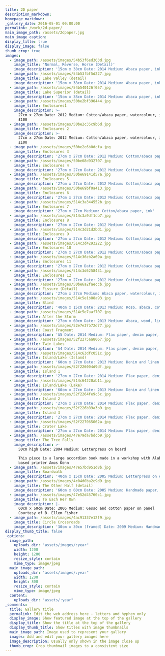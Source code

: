 ```yaml
---
title: 2D paper
description_markdown:
homepage_markdown:
_gallery_date: 2016-05-01 00:00:00
permalink: /work/2d-paper/
main_image_path: /assets/2dpaper.jpg
main_image_caption:
display_title: true
display_image: false
thumb_crop: true
images:
  - image_path: /assets/images/54b53f6ed363d.jpg
    image_title: 'Normal, Reverse, Horse (Detail)'
    image_description: '15cm x 38cm Date: 2014 Medium: Abaca paper, ink Price: £150.00'
  - image_path: /assets/images/54b53fbf5d227.jpg
    image_title: Lake Valley (detail)
    image_description: '15cm x 38cm Date: 2014 Medium: Abaca paper, ink Price: £150.00'
  - image_path: /assets/images/54b540126f057.jpg
    image_title: Lake Superior (detail)
    image_description: '15cm x 38cm Date: 2014 Medium: Abaca paper, ink Price: £150.00'
  - image_path: /assets/images/50be2bf390444.jpg
    image_title: Enclosures1
    image_description: >-
      27cm x 27cm Date: 2012 Medium: Cotton/abaca paper, watercolour, ink Price:
      £100
  - image_path: /assets/images/50be2c35c9b6d.jpg
    image_title: Enclosures 2
    image_description: >-
      27cm x 27cm Date: 2012 Medium: Cotton/abaca paper, watercolour, ink Price:
      £100
  - image_path: /assets/images/50be2c6b0dcfa.jpg
    image_title: Enclosures 3
    image_description: '27cm x 27cm Date: 2012 Medium: Cotton/abaca paper, watercolour, ink'
  - image_path: /assets/images/50be68d032707.jpg
    image_title: Enclosures 4
    image_description: '27cm x 27cm Date: 2012 Medium: Cotton/abaca paper, watercolour, ink'
  - image_path: /assets/images/50be69141d57a.jpg
    image_title: Enclosures 5
    image_description: '27cm x 27cm Date: 2012 Medium: Cotton/abaca paper, watercolour, ink'
  - image_path: /assets/images/50be69bf0a413.jpg
    image_title: Enclosures 6
    image_description: '27cm x 27cm Date: 2012 Medium: Cotton/abaca paper, watercolour, ink'
  - image_path: /assets/images/514c3a344552b.jpg
    image_title: Enclosures 7
    image_description: '27cm x 27cm Medium: Cotton/abaca paper, ink'
  - image_path: /assets/images/514c3a9df1cb7.jpg
    image_title: Enclosures 8
    image_description: '27cm x 27cm Date: 2012 Medium: Cotton/abaca paper, ink'
  - image_path: /assets/images/514c3d21d2bd1.jpg
    image_title: Enclosures 9
    image_description: '27cm x 27cm Date: 2012 Medium: Cotton/abaca paper, ink'
  - image_path: /assets/images/514c3d4293222.jpg
    image_title: Enclosures 10
    image_description: '27cm x 27cm Date: 2012 Medium: Cotton/abaca paper, ink'
  - image_path: /assets/images/514c36eb2a69a.jpg
    image_title: Enclosures 11
    image_description: '27cm x 27cm Date: 2012 Medium: Cotton/abaca paper, ink'
  - image_path: /assets/images/514c3d6258431.jpg
    image_title: Enclosures 12
    image_description: '27cm x 27cm Date: 2012 Medium: Cotton/abaca paper, ink'
  - image_path: /assets/images/50be6a2faeccb.jpg
    image_title: Fissure (Detail)
    image_description: '27cm x 27cm Medium: Abaca paper, watercolour, ink'
  - image_path: /assets/images/514c5e1b88a93.jpg
    image_title: Blind
    image_description: '40cm x 15cm Date: 2013 Medium: Kozo, abaca, cotton, ink'
  - image_path: /assets/images/514c5e7aaf707.jpg
    image_title: After the Storm
    image_description: '27cm x 60cm Date: 2013 Medium: Abaca, wood, linen thread, watercolour, ink'
  - image_path: /assets/images/52e7e37b72d77.jpg
    image_title: Coast Fragment
    image_description: 'A5 Date: 2014 Medium: Flax paper, denim paper, inks'
  - image_path: /assets/images/52f2275aa8067.jpg
    image_title: Twin Lakes
    image_description: 'A4 Date: 2014 Medium: Flax paper, denim paper, inks'
  - image_path: /assets/images/514c63dfc051c.jpg
    image_title: Island/Lake (Island)
    image_description: '60cm x 27cm Date: 2013 Medium: Denim and linen papers, ink'
  - image_path: /assets/images/52f226004d9df.jpg
    image_title: Island 1
    image_description: '27cm x 27cm Date: 2014 Medium: Flax paper, denim paper, inks'
  - image_path: /assets/images/514c64220ab11.jpg
    image_title: Island/Lake (Lake)
    image_description: '60cm x 27cm Date: 2013 Medium: Denim and linen papers, ink'
  - image_path: /assets/images/52f2264fe9c5c.jpg
    image_title: Island 2
    image_description: '27cm x 27cm Date: 2014 Medium: Flax paper, denim paper, inks'
  - image_path: /assets/images/52f226b09a3b9.jpg
    image_title: Island 3
    image_description: '27cm x 27cm Date: 2014 Medium: Flax paper, denim paper, inks'
  - image_path: /assets/images/52f227065062a.jpg
    image_title: Crater Lake
    image_description: '27cm x 27cm Date: 2014 Medium: Flax paper, denim paper, inks'
  - image_path: /assets/images/47e79da7bdcb9.jpg
    image_title: The Tree Falls
    image_description: >-
      50cm high Date: 2004 Medium: Letterpress on board

      This piece is a large accordion book made in a workshop with Alabama-
      based printer Amos Kenn
  - image_path: /assets/images/47e57bd951d8b.jpg
    image_title: Boardwalk
    image_description: '40cm x 15cm Date: 2005 Medium: Letterpress on denim paper'
  - image_path: /assets/images/4c04d0ba2c9d9.jpg
    image_title: The Other Half (detail)
    image_description: '60cm x 60cm Date: 2005 Medium: Handmade paper, ink, acrylic on board'
  - image_path: /assets/images/47e52d45760c1.jpg
    image_title: To Each Her Own
    image_description: |-
      60cm x 60cm Date: 2006 Medium: Gesso and cotton paper on panel
      Courtesy of B. Ellen Fisher
  - image_path: /assets/images/4ac91337e12f9.jpg
    image_title: Circle Crossroads
    image_description: '30cm x 30cm (framed) Date: 2009 Medium: Handmade paper, ink, steel'
display_thumb_title: false
_options:
  image_path:
    uploads_dir: "assets/images/:year"
    width: 1200
    height: 1200
    resize_style: contain
    mime_type: image/jpeg
  main_image_path:
    uploads_dir: "assets/images/:year"
    width: 1200
    height: 800
    resize_style: contain
    mime_type: image/jpeg
  content:
    uploads_dir: "assets/:year"
_comments:
  title: Gallery title
  permalink: Edit the web address here - letters and hyphen only
  display_image: Show featured image at the top of the gallery
  display_title: Show the title at the top of the gallery
  display_thumb_title: Show titles with image thumbnails 
  main_image_path: Image used to represent your gallery
  images: Add and edit your gallery images here
  image_description: Usually only shown in the image close up
  thumb_crop: Crop thumbnail images to a consistent size
---
```


